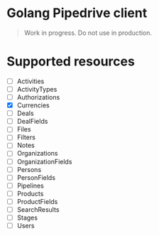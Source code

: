 # Golang Pipedrive client

> Work in progress. Do not use in production.

# Supported resources

- [ ] Activities
- [ ] ActivityTypes
- [ ] Authorizations
- [x] Currencies
- [ ] Deals
- [ ] DealFields
- [ ] Files
- [ ] Filters
- [ ] Notes
- [ ] Organizations
- [ ] OrganizationFields
- [ ] Persons
- [ ] PersonFields
- [ ] Pipelines
- [ ] Products
- [ ] ProductFields
- [ ] SearchResults
- [ ] Stages
- [ ] Users
